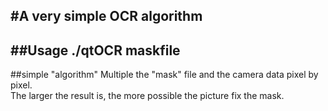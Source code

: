 #A very simple OCR algorithm
---
##Usage
./qtOCR maskfile
---
##simple "algorithm"
Multiple the "mask" file and the camera data pixel by pixel.<br>
The larger the result is, the more possible the picture fix the mask.
